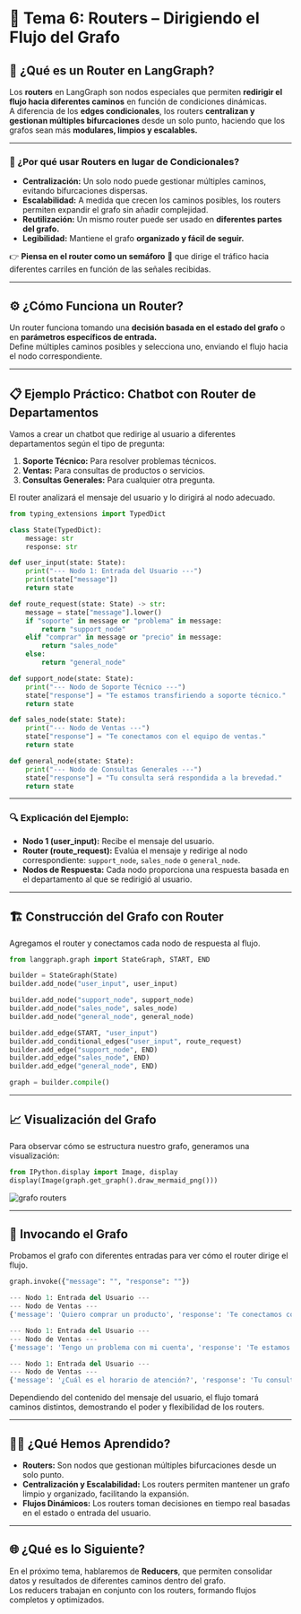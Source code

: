 # 🚦 Tema 6: Routers – Dirigiendo el Flujo del Grafo  

## 🚀 ¿Qué es un Router en LangGraph?  

Los **routers** en LangGraph son nodos especiales que permiten **redirigir el flujo hacia diferentes caminos** en función de condiciones dinámicas.  
A diferencia de los **edges condicionales**, los routers **centralizan y gestionan múltiples bifurcaciones** desde un solo punto, haciendo que los grafos sean más **modulares, limpios y escalables.**  

---

### 🧠 ¿Por qué usar Routers en lugar de Condicionales?  

- **Centralización:** Un solo nodo puede gestionar múltiples caminos, evitando bifurcaciones dispersas.  
- **Escalabilidad:** A medida que crecen los caminos posibles, los routers permiten expandir el grafo sin añadir complejidad.  
- **Reutilización:** Un mismo router puede ser usado en **diferentes partes del grafo.**  
- **Legibilidad:** Mantiene el grafo **organizado y fácil de seguir.**  

👉 **Piensa en el router como un semáforo** 🚦 que dirige el tráfico hacia diferentes carriles en función de las señales recibidas.  

---

## ⚙️ ¿Cómo Funciona un Router?  

Un router funciona tomando una **decisión basada en el estado del grafo** o en **parámetros específicos de entrada.**  
Define múltiples caminos posibles y selecciona uno, enviando el flujo hacia el nodo correspondiente.  

---

## 📋 Ejemplo Práctico: Chatbot con Router de Departamentos  

Vamos a crear un chatbot que redirige al usuario a diferentes departamentos según el tipo de pregunta:  

1. **Soporte Técnico:** Para resolver problemas técnicos.  
2. **Ventas:** Para consultas de productos o servicios.  
3. **Consultas Generales:** Para cualquier otra pregunta.  

El router analizará el mensaje del usuario y lo dirigirá al nodo adecuado.  

```python
from typing_extensions import TypedDict

class State(TypedDict):
    message: str
    response: str

def user_input(state: State):
    print("--- Nodo 1: Entrada del Usuario ---")
    print(state["message"])
    return state

def route_request(state: State) -> str:
    message = state["message"].lower()
    if "soporte" in message or "problema" in message:
        return "support_node"
    elif "comprar" in message or "precio" in message:
        return "sales_node"
    else:
        return "general_node"

def support_node(state: State):
    print("--- Nodo de Soporte Técnico ---")
    state["response"] = "Te estamos transfiriendo a soporte técnico."
    return state

def sales_node(state: State):
    print("--- Nodo de Ventas ---")
    state["response"] = "Te conectamos con el equipo de ventas."
    return state

def general_node(state: State):
    print("--- Nodo de Consultas Generales ---")
    state["response"] = "Tu consulta será respondida a la brevedad."
    return state
``` 

---

### 🔍 Explicación del Ejemplo:  

- **Nodo 1 (user_input):** Recibe el mensaje del usuario.  
- **Router (route_request):** Evalúa el mensaje y redirige al nodo correspondiente: `support_node`, `sales_node` o `general_node`.  
- **Nodos de Respuesta:** Cada nodo proporciona una respuesta basada en el departamento al que se redirigió al usuario.  

---

## 🏗️ Construcción del Grafo con Router  

Agregamos el router y conectamos cada nodo de respuesta al flujo.  
```python
from langgraph.graph import StateGraph, START, END

builder = StateGraph(State)
builder.add_node("user_input", user_input)

builder.add_node("support_node", support_node)
builder.add_node("sales_node", sales_node)
builder.add_node("general_node", general_node)

builder.add_edge(START, "user_input")
builder.add_conditional_edges("user_input", route_request)
builder.add_edge("support_node", END)
builder.add_edge("sales_node", END)
builder.add_edge("general_node", END)

graph = builder.compile()
```

---

## 📈 Visualización del Grafo  

Para observar cómo se estructura nuestro grafo, generamos una visualización:  
```python  
from IPython.display import Image, display
display(Image(graph.get_graph().draw_mermaid_png()))
```  

![grafo routers](../assets/img/curso1/tema6/image.png)

---

## 🚀 Invocando el Grafo  

Probamos el grafo con diferentes entradas para ver cómo el router dirige el flujo.  
```python
graph.invoke({"message": "", "response": ""})
```

```python title="Resultado"
--- Nodo 1: Entrada del Usuario ---
--- Nodo de Ventas ---
{'message': 'Quiero comprar un producto', 'response': 'Te conectamos con el equipo de ventas.'}
```

```python title="Resultado"
--- Nodo 1: Entrada del Usuario ---
--- Nodo de Ventas ---
{'message': 'Tengo un problema con mi cuenta', 'response': 'Te estamos transfiriendo a soporte técnico.'}
```

```python title="Resultado"
--- Nodo 1: Entrada del Usuario ---
--- Nodo de Ventas ---
{'message': '¿Cuál es el horario de atención?', 'response': 'Tu consulta será respondida a la brevedad.'}
```

Dependiendo del contenido del mensaje del usuario, el flujo tomará caminos distintos, demostrando el poder y flexibilidad de los routers.  

---

## 🧑‍🏫 ¿Qué Hemos Aprendido?  

- **Routers:** Son nodos que gestionan múltiples bifurcaciones desde un solo punto.  
- **Centralización y Escalabilidad:** Los routers permiten mantener un grafo limpio y organizado, facilitando la expansión.  
- **Flujos Dinámicos:** Los routers toman decisiones en tiempo real basadas en el estado o entrada del usuario.  

---

## 🌐 ¿Qué es lo Siguiente?  

En el próximo tema, hablaremos de **Reducers**, que permiten consolidar datos y resultados de diferentes caminos dentro del grafo.  
Los reducers trabajan en conjunto con los routers, formando flujos completos y optimizados.  
